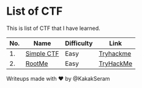 # List of CTF

This is list of CTF that I have learned.

|No.|Name|Difficulty|Link|
|---|----|----------|----|
|1.|[Simple CTF](./SimpleCTF/README.md)|Easy|[Tryhackme](https://tryhackme.com/room/easyctf)|
|2.|[RootMe](./RootMe/README.md)|Easy|[TryHackMe](https://tryhackme.com/room/rrootme)|

Writeups made with :heart: by @KakakSeram
